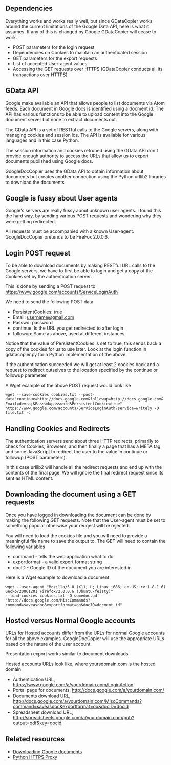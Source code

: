 ## Dependencies ##

Everything works and works really well, but since GDataCopier works around the current limitations of the Google Data API, here is what it assumes. If any of this is changed by Google GDataCopier will cease to work.

  * POST parameters for the login request
  * Dependencies on Cookies to maintain an authenticated session
  * GET parameters for the export requests
  * List of accepted User-agent values
  * Accessing the GET requests over HTTPS (GDataCopier conducts all its transactions over HTTPS)

## GData API ##

Google make available an API that allows people to list documents via Atom feeds. Each document in Google docs is identified using a docment id. The API has various functions to be able to upload content into the Google document server but none to extract documents out.


The GData API is a set of RESTful calls to the Google servers, along with managing cookies and session ids. The API is available for various languages and in this case Python.


The session information and cookies retruned using the GData API don't  provide enough authority to access the URLs that allow us to export  documents published using Google docs.


GoogleDocCopier uses the GData API to obtain information about documents but creates another connection using the Python urllib2 libraries to  download the documents

## Google is fussy about User agents ##

Google's servers are really fussy about unknown user agents. I found this the hard way, by sending various POST requests and wondering why they were getting redirected.

All requests must be accompanied with a known User-agent. GoogleDocCopier pretends to be FireFox 2.0.0.6.

## Login POST request ##

To be able to download documents by making RESTful URL calls to the Google servers, we have to first be able to login and get a copy of the Cookies set by the authentication server.

This is done by sending a POST request to https://www.google.com/accounts/ServiceLoginAuth

We need to send the following POST data:

  * PersistentCookies: true
  * Email: username@gmail.com
  * Passwd: password
  * continue: Is the URL you get redirected to after login
  * followup: Same as above, used at different instances

Notice that the value of PersistentCookies is set to true, this sends back a copy of the cookies for us to use later. Look at the login function in gdatacopier.py for a Python implementation of the above.

If the authentication succeeded we will get at least 2 cookies back and a request to redirect outselves to the location specified by the continue or  followup parameter

A Wget example of the above POST request would look like

```
wget --save-cookies cookies.txt --post-data"continue=http://docs.google.com&followup=http://docs.google.com&
Email=devraj&Passwd=password&PersistentCookie=true" https://www.google.com/accounts/ServiceLoginAuth?service=writely -O file.txt -c
```

## Handling Cookies and Redirects ##

The authentication servers send about three HTTP redirects, primarily to check for Cookies, Browsers, and then finally a page that has a META tag and some JavaScript to redirect the user to the value in continue or followup (POST parameters).

In this case urllib2 will handle all the redirect requests and end up with the contents of the final page. We will ignore the final redirect request since its sent as HTML content.

## Downloading the document using a GET requests ##

Once you have logged in downloading the document can be done by making the following GET requests. Note that the User-agent must be set to something popular otherwise your reuqest will be rejected.

You will need to load the cookies file and you will need to provide a meaningful file name to save the output to. The GET will need to contain the following variables

  * command - tells the web application what to do
  * exportformat - a valid export format string
  * docID - Google ID of the document you are interested in

Here is a Wget example to download a document

```
wget --user-agent "Mozilla/5.0 (X11; U; Linux i686; en-US; rv:1.8.1.6) Gecko/20061201 Firefox/2.0.0.6 (Ubuntu-feisty)" 
--load-cookies cookies.txt -O somedoc.odf 
"http://docs.google.com/MiscCommands?command=saveasdoc&exportformat=oo&docID=docment_id"
```

## Hosted versus Normal Google accounts ##

URLs for Hosted accounts differ from the URLs for normal Google accounts for all the above examples. GoogleDocCopier will use the appropriate URLs based on the nature of the user account.

Presentation export works similar to document downloads

Hosted accounts URLs look like, where yoursdomain.com is the hosted domain

  * Authentication URL, https://www.google.com/a/yourdomain.com/LoginAction
  * Portal page for documents, http://docs.google.com/a/yourdomain.com/
  * Documents download URL, http://docs.google.com/a/yourdomain.com/MiscCommands?command=saveasdoc&exportformat=oo&docID=docid
  * Spreadsheet download URL, http://spreadsheets.google.com/a/yourdomain.com/pub?output=odf&key=docid

## Related resources ##
  * [Downloading Google documents](http://googlesystem.blogspot.com/2007/07/download-published-documents-and.html)
  * [Python HTTPS Proxy](http://aspn.activestate.com/ASPN/Cookbook/Python/Recipe/456195)